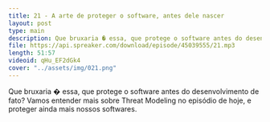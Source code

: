 ```yaml
---
title: 21 - A arte de proteger o software, antes dele nascer
layout: post
type: main
description: Que bruxaria � essa, que protege o software antes do desenvolvimento de fato? Vamos entender mais sobre Threat Modeling no episódio de hoje, e proteger ainda mais nossos softwares.
file: https://api.spreaker.com/download/episode/45039555/21.mp3
length: 51:57
videoid: qHu_EF2dGk4
cover: "../assets/img/021.png"
---
```


Que bruxaria � essa, que protege o software antes do desenvolvimento de fato? Vamos entender mais sobre Threat Modeling no episódio de hoje, e proteger ainda mais nossos softwares.